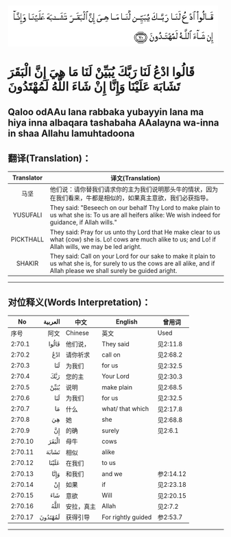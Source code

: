![002:070](images/002_070.gif)

#  قَالُوا ادْعُ لَنَا رَبَّكَ يُبَيِّنْ لَنَا مَا هِيَ إِنَّ الْبَقَرَ تَشَابَهَ عَلَيْنَا وَإِنَّا إِنْ شَاءَ اللَّهُ لَمُهْتَدُونَ 

## Qaloo odAAu lana rabbaka yubayyin lana ma hiya inna albaqara tashabaha AAalayna wa-inna in shaa Allahu lamuhtadoona

## 翻译(Translation)：

| Translator | 译文(Translation)                                            |
| :--------: | ------------------------------------------------------------ |
|    马坚    | 他们说：请你替我们请求你的主为我们说明那头牛的情状，因为在我们看来，牛都是相似的，如果真主意欲，我们必获指导。 |
|  YUSUFALI  | They said: "Beseech on our behalf Thy Lord to make plain to us what she is: To us are all heifers alike: We wish indeed for guidance, if Allah wills." |
| PICKTHALL  | They said: Pray for us unto thy Lord that He make clear to us what (cow) she is. Lo! cows are much alike to us; and Lo! if Allah wills, we may be led aright. |
|   SHAKIR   | They said: Call on your Lord for our sake to make it plain to us what she is, for surely to us the cows are all alike, and if Allah please we shall surely be guided aright. |

---

## 对位释义(Words Interpretation)：

| No      | العربية | 中文       | English            | 曾用词    |
| ------- | ------: | ---------- | ------------------ | --------- |
| 序号    |    阿文 | Chinese    | 英文               | Used      |
| 2:70.1  |   قَالُوا | 他们说，   | They said          | 见2:11.8  |
| 2:70.2  |     ادْعُ | 请你祈求   | call on            | 见2:68.2  |
| 2:70.3  |     لَنَا | 为我们     | for us             | 见2:32.5  |
| 2:70.4  |     رَبَّكَ | 您的主     | Your Lord          | 见2:30.3  |
| 2:70.5  |    يُبَيِّنْ | 说明       | make plain         | 见2:68.5  |
| 2:70.6  |     لَنَا | 为我们     | for us             | 见2:32.5  |
| 2:70.7  |      مَا | 什么       | what/ that which   | 见2:17.8  |
| 2:70.8  |      هِيَ | 她         | she                | 见2:68.8  |
| 2:70.9  |      إِنَّ | 的确       | surely             | 见2:6.1   |
| 2:70.10 |   الْبَقَرَ | 母牛       | cows               |           |
| 2:70.11 |   تَشَابَهَ | 相似       | alike              |           |
| 2:70.12 |   عَلَيْنَا | 在我们     | to us              |           |
| 2:70.13 |    وَإِنَّا | 和我们     | and we             | 参2:14.12 |
| 2:70.14 |      إِنْ | 如果       | if                 | 见2:23.18 |
| 2:70.15 |     شَاءَ | 意欲       | Will               | 见2:20.15 |
| 2:70.16 |    اللَّهُ | 安拉，真主 | Allah              | 见2:7.2   |
| 2:70.17 | لَمُهْتَدُونَ | 获得引导   | For rightly guided | 参2:53.7  |

---
